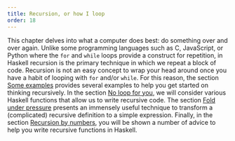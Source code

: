 ```yaml
---
title: Recursion, or how I loop
order: 18
---
```


This chapter delves into what a computer does best: do something over and over
again. Unlike some programming languages such as C, JavaScript, or Python where
the `for` and `while` loops provide a construct for repetition, in Haskell
recursion is the primary technique in which we repeat a block of code. Recursion
is not an easy concept to wrap your head around once you have a habit of looping
with `for` and/or `while`. For this reason, the section
[Some examples](../recurse_example/) provides several examples to help you get
started on thinking recursively. In the section
[No loop for you](../recurse_loopless/), we will consider various Haskell
functions that allow us to write recursive code. The section
[Fold under pressure](../recurse_fold/) presents an immensely useful technique
to transform a (complicated) recursive definition to a simple expression.
Finally, in the section [Recursion by numbers](../recurse_advice/), you will be
shown a number of advice to help you write recursive functions in Haskell.
